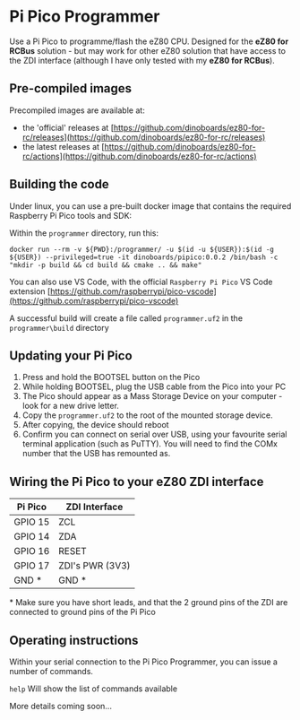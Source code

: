 # Pi Pico Programmer

Use a Pi Pico to programme/flash the eZ80 CPU.  Designed for the **eZ80 for RCBus** solution - but may work for other eZ80 solution that have access to the ZDI interface (although I have only tested with my **eZ80 for RCBus**).

## Pre-compiled images

Precompiled images are available at:

* the 'official' releases at [https://github.com/dinoboards/ez80-for-rc/releases](https://github.com/dinoboards/ez80-for-rc/releases)
* the latest releases at [https://github.com/dinoboards/ez80-for-rc/actions](https://github.com/dinoboards/ez80-for-rc/actions)

## Building the code

Under linux, you can use a pre-built docker image that contains the required Raspberry Pi Pico tools and SDK:

Within the `programmer` directory, run this:

```
docker run --rm -v ${PWD}:/programmer/ -u $(id -u ${USER}):$(id -g ${USER}) --privileged=true -it dinoboards/pipico:0.0.2 /bin/bash -c "mkdir -p build && cd build && cmake .. && make"
```

You can also use VS Code, with the official `Raspberry Pi Pico` VS Code extension [https://github.com/raspberrypi/pico-vscode](https://github.com/raspberrypi/pico-vscode)

A successful build will create a file called `programmer.uf2` in the `programmer\build` directory

## Updating your Pi Pico

1. Press and hold the BOOTSEL button on the Pico
2. While holding BOOTSEL, plug the USB cable from the Pico into your PC
3. The Pico should appear as a Mass Storage Device on your computer - look for a new drive letter.
4. Copy the `programmer.uf2` to the root of the mounted storage device.
5. After copying, the device should reboot
6. Confirm you can connect on serial over USB, using your favourite serial terminal application (such as PuTTY).  You will need to find the COMx number that the USB has remounted as.

## Wiring the Pi Pico to your eZ80 ZDI interface

| Pi Pico | ZDI Interface   |
|---------|-----------------|
| GPIO 15 | ZCL             |
| GPIO 14 | ZDA             |
| GPIO 16 | RESET           |
| GPIO 17 | ZDI's PWR (3V3) |
| GND *   | GND *           |

\* Make sure you have short leads, and that the 2 ground pins of the ZDI are connected to ground pins of the Pi Pico


## Operating instructions

Within your serial connection to the Pi Pico Programmer, you can issue a number of commands.

`help` Will show the list of commands available

More details coming soon...

